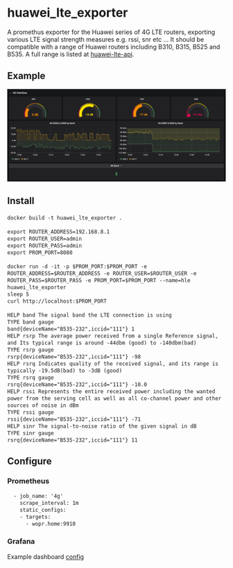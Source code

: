 # huawei_lte_exporter

A promethus exporter for the Huawei series of 4G LTE routers, exporting various LTE signal strength measures e.g. rssi, snr etc ...  It should be compatible with a range of Huawei routers including B310, B315, B525 and B535.  A full range is listed at [huawei-lte-api](https://pypi.org/project/huawei-lte-api/).

## Example

![Grafana Dashboard Screenshot](/examples/screenshot.png "Grafana Dashboard Screenshot")


## Install

```
docker build -t huawei_lte_exporter .

export ROUTER_ADDRESS=192.168.8.1
export ROUTER_USER=admin
export ROUTER_PASS=admin
export PROM_PORT=8080

docker run -d -it -p $PROM_PORT:$PROM_PORT -e ROUTER_ADDRESS=$ROUTER_ADDRESS -e ROUTER_USER=$ROUTER_USER -e ROUTER_PASS=$ROUTER_PASS -e PROM_PORT=$PROM_PORT --name=hle huawei_lte_exporter
sleep 5
curl http://localhost:$PROM_PORT

HELP band The signal band the LTE connection is using
TYPE band gauge
band{deviceName="B535-232",iccid="111"} 1
HELP rsrp The average power received from a single Reference signal, and Its typical range is around -44dbm (good) to -140dbm(bad)
TYPE rsrp gauge
rsrp{deviceName="B535-232",iccid="111"} -98
HELP rsrq Indicates quality of the received signal, and its range is typically -19.5dB(bad) to -3dB (good)
TYPE rsrq gauge
rsrq{deviceName="B535-232",iccid="111"} -10.0
HELP rssi Represents the entire received power including the wanted power from the serving cell as well as all co-channel power and other sources of noise in dBm
TYPE rssi gauge
rssi{deviceName="B535-232",iccid="111"} -71
HELP sinr The signal-to-noise ratio of the given signal in dB
TYPE sinr gauge
rsrq{deviceName="B535-232",iccid="111"} 11
```

## Configure

### Prometheus

```
  - job_name: '4g'
    scrape_interval: 1m
    static_configs:
    - targets:
      - wopr.home:9910
```

### Grafana

Example dashboard [config](/examples/grafana.json)
